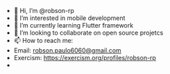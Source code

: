 - 👋 Hi, I’m @robson-rp
- 👀 I’m interested in mobile development
- 🌱 I’m currently learning Flutter framework
- 💞️ I’m looking to collaborate on open source projetcs
- 📫 How to reach me:
- Email: robson.paulo6060@gmail.com
- Exercism: https://exercism.org/profiles/robson-rp
- 

<!---
robson-rp/robson-rp is a ✨ special ✨ repository because its `README.md` (this file) appears on your GitHub profile.
You can click the Preview link to take a look at your changes.
--->
